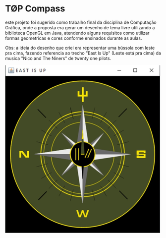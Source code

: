 # TØP Compass

este projeto foi sugerido como trabalho final da disciplina de Computação Gráfica, onde a proposta era gerar um desenho de tema livre utilizando a biblioteca OpenGL em Java, atendendo alguns requisitos como utilizar formas geometricas e cores conforme ensinados durante as aulas.

Obs: a ideia do desenho que criei era representar uma bússola com leste pra cima, fazendo referencia ao trecho "East Is Up" (Leste está pra cima) da musica "Nico and The Niners" de twenty one pilots. 

<img src="Desenho OpenGL/Janela - East is Up.jpg" alt=""/>
